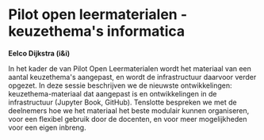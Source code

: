 # Pilot open leermaterialen - keuzethema's informatica

**Eelco Dijkstra (i&i)**

In het kader de van Pilot Open Leermaterialen wordt het materiaal van een aantal
keuzethema's aangepast, en wordt de infrastructuur daarvoor verder opgezet.
In deze sessie beschrijven we de nieuwste ontwikkelingen:
keuzethema-materiaal dat aangepast is en ontwikkelingen in de infrastructuur
(Jupyter Book, GitHub). Tenslotte bespreken we met de deelnemers hoe we het
materiaal het beste modulair kunnen organiseren, 
voor een flexibel gebruik door de docenten,
en voor meer mogelijkheden voor een eigen inbreng.
